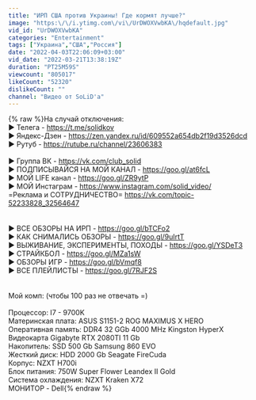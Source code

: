 ```yaml
---
title: "ИРП США против Украины! Где кормят лучше?"
image: "https:\/\/i.ytimg.com\/vi\/UrDWOXVwbKA\/hqdefault.jpg"
vid_id: "UrDWOXVwbKA"
categories: "Entertainment"
tags: ["Украина","США","Россия"]
date: "2022-04-03T22:06:09+03:00"
vid_date: "2022-03-21T13:38:19Z"
duration: "PT25M59S"
viewcount: "805017"
likeCount: "52320"
dislikeCount: ""
channel: "Видео от SoLiD'a"
---
```

{% raw %}На случай отключения: <br />► Телега - <a rel="nofollow" target="blank" href="https://t.me/solidkov">https://t.me/solidkov</a><br />► Яндекс-Дзен - <a rel="nofollow" target="blank" href="https://zen.yandex.ru/id/609552a654db2f19d3526dcd">https://zen.yandex.ru/id/609552a654db2f19d3526dcd</a><br />► Рутуб - <a rel="nofollow" target="blank" href="https://rutube.ru/channel/23606383">https://rutube.ru/channel/23606383</a><br /><br />► Группа ВК - <a rel="nofollow" target="blank" href="https://vk.com/club_solid">https://vk.com/club_solid</a><br />► ПОДПИСЫВАЙСЯ НА МОЙ КАНАЛ - <a rel="nofollow" target="blank" href="https://goo.gl/at6fcL">https://goo.gl/at6fcL</a><br />► МОЙ LIFE канал  - <a rel="nofollow" target="blank" href="https://goo.gl/ZR9ytP">https://goo.gl/ZR9ytP</a><br />► МОЙ Инстаграм - <a rel="nofollow" target="blank" href="https://www.instagram.com/solid_video/">https://www.instagram.com/solid_video/</a><br />=Реклама и СОТРУДНИЧЕСТВО= <a rel="nofollow" target="blank" href="https://vk.com/topic-52233828_32564647">https://vk.com/topic-52233828_32564647</a> <br /><br /><br />► ВСЕ ОБЗОРЫ НА ИРП - <a rel="nofollow" target="blank" href="https://goo.gl/bTCFo2">https://goo.gl/bTCFo2</a><br />► КАК СНИМАЛИСЬ ОБЗОРЫ - <a rel="nofollow" target="blank" href="https://goo.gl/9uIrtT">https://goo.gl/9uIrtT</a> <br />► ВЫЖИВАНИЕ, ЭКСПЕРИМЕНТЫ, ПОХОДЫ - <a rel="nofollow" target="blank" href="https://goo.gl/YSDeT3">https://goo.gl/YSDeT3</a><br />► СТРАЙКБОЛ - <a rel="nofollow" target="blank" href="https://goo.gl/MZa1sW">https://goo.gl/MZa1sW</a><br />► ОБЗОРЫ ИГР - <a rel="nofollow" target="blank" href="https://goo.gl/bVmqf8">https://goo.gl/bVmqf8</a> <br />► ВСЕ ПЛЕЙЛИСТЫ - <a rel="nofollow" target="blank" href="https://goo.gl/7RJF2S">https://goo.gl/7RJF2S</a><br /><br /><br />Мой комп: (чтобы 100 раз не отвечать =)<br /><br />Процессор: I7 - 9700K<br />Материнская плата: ASUS S1151-2 ROG MAXIMUS X HERO <br />Оперативная память: DDR4 32 GGb 4000 MHz Kingston HyperX<br />Видеокарта Gigabyte RTX 2080TI  11 Gb<br />Накопитель: SSD 500 Gb Samsung 860 EVO<br />Жесткий диск: HDD 2000 Gb Seagate FireCuda<br />Корпус: NZXT H700i <br />Блок питания: 750W Super Flower Leandex II Gold <br />Система охлаждения: NZXT Kraken X72<br />МОНИТОР -  Dell{% endraw %}

